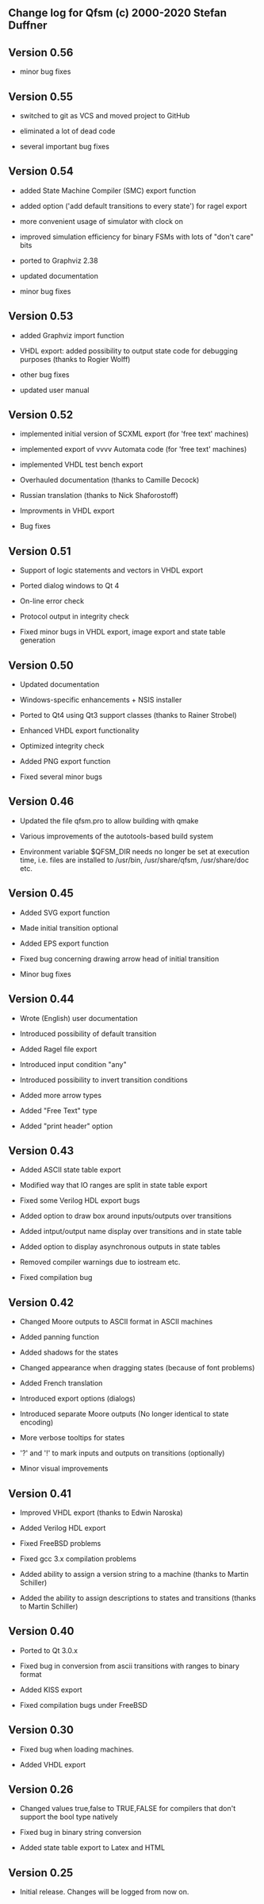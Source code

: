 Change log for Qfsm (c) 2000-2020 Stefan Duffner
-------------------------------------------------

Version 0.56
------------

* minor bug fixes


Version 0.55
------------

* switched to git as VCS and moved project to GitHub

* eliminated a lot of dead code

* several important bug fixes


Version 0.54
------------

* added State Machine Compiler (SMC) export function

* added option ('add default transitions to every state') for ragel export

* more convenient usage of simulator with clock on

* improved simulation efficiency for binary FSMs with lots of "don't care"
bits

* ported to Graphviz 2.38

* updated documentation

* minor bug fixes


Version 0.53
------------

* added Graphviz import function

* VHDL export: added possibility to output state code for debugging purposes
(thanks to Rogier Wolff)

* other bug fixes

* updated user manual


Version 0.52
------------

* implemented initial version of SCXML export (for 'free text' machines)

* implemented export of vvvv Automata code (for 'free text' machines)

* implemented VHDL test bench export

* Overhauled documentation (thanks to Camille Decock)

* Russian translation (thanks to Nick Shaforostoff)

* Improvments in VHDL export

* Bug fixes


Version 0.51
------------

* Support of logic statements and vectors in VHDL export

* Ported dialog windows to Qt 4

* On-line error check

* Protocol output in integrity check

* Fixed minor bugs in VHDL export, image export and state table generation


Version 0.50
------------

* Updated documentation

* Windows-specific enhancements + NSIS installer

* Ported to Qt4 using Qt3 support classes (thanks to Rainer Strobel)

* Enhanced VHDL export functionality

* Optimized integrity check

* Added PNG export function

* Fixed several minor bugs


Version 0.46
------------

* Updated the file qfsm.pro to allow building with qmake

* Various improvements of the autotools-based build system

* Environment variable $QFSM_DIR needs no longer be set at execution time, i.e. files are installed to /usr/bin, /usr/share/qfsm, /usr/share/doc etc.


Version 0.45
------------

* Added SVG export function

* Made initial transition optional

* Added EPS export function

* Fixed bug concerning drawing arrow head of initial transition

* Minor bug fixes


Version 0.44
------------

* Wrote (English) user documentation

* Introduced possibility of default transition

* Added Ragel file export

* Introduced input condition "any"

* Introduced possibility to invert transition conditions

* Added more arrow types

* Added "Free Text" type

* Added "print header" option


Version 0.43
------------

* Added ASCII state table export

* Modified way that IO ranges are split in state table export

* Fixed some Verilog HDL export bugs

* Added option to draw box around inputs/outputs over transitions

* Added intput/output name display over transitions and in state table

* Added option to display asynchronous outputs in state tables

* Removed compiler warnings due to iostream etc.

* Fixed compilation bug


Version 0.42
------------

* Changed Moore outputs to ASCII format in ASCII machines

* Added panning function

* Added shadows for the states

* Changed appearance when dragging states (because of font problems)

* Added French translation

* Introduced export options (dialogs)

* Introduced separate Moore outputs (No longer identical to state encoding)

* More verbose tooltips for states

* '?' and '!' to mark inputs and outputs on transitions (optionally)

* Minor visual improvements


Version 0.41
------------

* Improved VHDL export (thanks to Edwin Naroska)

* Added Verilog HDL export

* Fixed FreeBSD problems

* Fixed gcc 3.x compilation problems

* Added ability to assign a version string to a machine (thanks to Martin Schiller)

* Added the ability to assign descriptions to states and transitions (thanks to Martin Schiller)


Version 0.40
------------

* Ported to Qt 3.0.x

* Fixed bug in conversion from ascii transitions with ranges to binary format

* Added KISS export

* Fixed compilation bugs under FreeBSD


Version 0.30
------------

* Fixed bug when loading machines.

* Added VHDL export


Version 0.26
------------

* Changed values true,false to TRUE,FALSE for compilers that don't support
  the bool type natively

* Fixed bug in binary string conversion

* Added state table export to Latex and HTML


Version 0.25
------------

* Initial release. Changes will be logged from now on.
